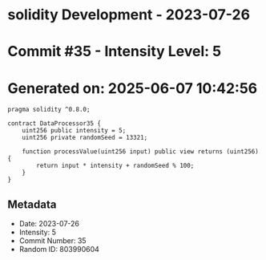 ﻿# solidity Development - 2023-07-26
# Commit #35 - Intensity Level: 5
# Generated on: 2025-06-07 10:42:56
```solidity
pragma solidity ^0.8.0;

contract DataProcessor35 {
    uint256 public intensity = 5;
    uint256 private randomSeed = 13321;

    function processValue(uint256 input) public view returns (uint256) {
        return input * intensity + randomSeed % 100;
    }
}
```
## Metadata
- Date: 2023-07-26
- Intensity: 5
- Commit Number: 35
- Random ID: 803990604
